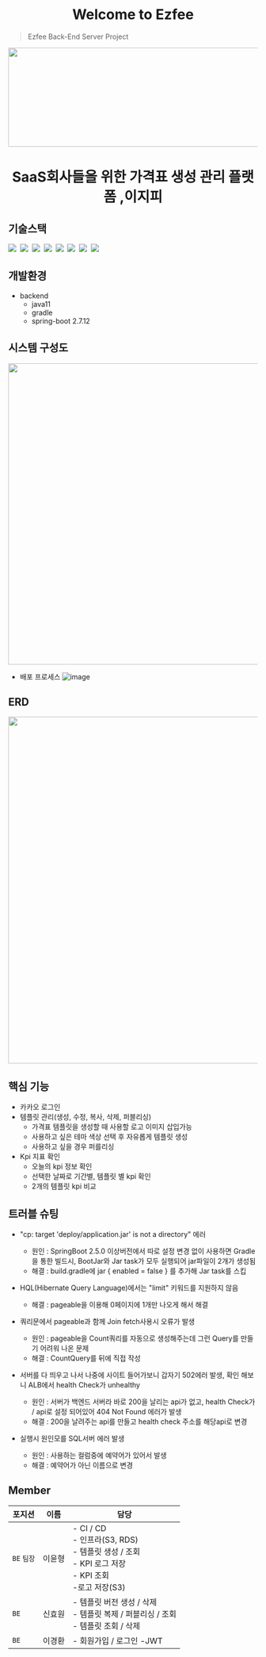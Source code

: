 <div align=center>
  
# Welcome to Ezfee
</div>

> Ezfee Back-End Server Project
<div align=center>
  <img src="https://github.com/PRIETAG/PRIETAG_BE/assets/57251982/38c6ff31-8cf8-48b1-b717-8bf55f840ce3.png" width="600" height="200"/>
</div>

<div align=center>

# SaaS회사들을 위한 가격표 생성 관리 플랫폼 ,이지피
</div>

## 기술스택
<p>
  <img src="https://img.shields.io/badge/-SpringBoot-blue"/>&nbsp
  <img src="https://img.shields.io/badge/-JPA-red"/>&nbsp
  <img src="https://img.shields.io/badge/-MySQL-yellow"/>&nbsp
  <img src="https://img.shields.io/badge/-JWT-blue"/>&nbsp
  <img src="https://img.shields.io/badge/-AWS-orange"/>&nbsp
  <img src="https://img.shields.io/badge/-Swagger-black"/>&nbsp
  <img src="https://img.shields.io/badge/-SpringSecurity-green"/>&nbsp
  <img src="https://img.shields.io/badge/-Mockito-violet"/>&nbsp
</p>

## 개발환경

- backend
  - java11
  - gradle
  - spring-boot 2.7.12

## 시스템 구성도

 <img src="https://github.com/PRIETAG/PRIETAG_BE/assets/57251982/1dd855cc-f8fb-4fcd-9665-c070537a0945.png" width="806" height="608"/>
 
- 배포 프로세스
![image](https://github.com/PRIETAG/PRIETAG_BE/assets/57251982/fb5cafda-404c-407f-9804-0db09cb91722)

## ERD

<div align=center>
 <img src="https://github.com/PRIETAG/PRIETAG_BE/assets/57251982/b1a82c4c-dac4-4654-a4bf-de156febf873.png" width="806" height="700"/>
</div>

## 핵심 기능
- 카카오 로그인
- 템플릿 관리(생성, 수정, 복사, 삭제, 퍼블리싱)
  - 가격표 템플릿을 생성할 때 사용할 로고 이미지 삽입가능
  - 사용하고 싶은 테마 색상 선택 후 자유롭게 템플릿 생성
  - 사용하고 싶을 경우 퍼를리싱
- Kpi 지표 확인
  - 오늘의 kpi 정보 확인
  - 선택한 날짜로 기간별, 템플릿 별 kpi 확인
  - 2개의 템플릿 kpi 비교 

## 트러블 슈팅
- "cp: target 'deploy/application.jar' is not a directory" 에러
  - 원인 : SpringBoot 2.5.0 이상버전에서 따로 설정 변경 없이 사용하면 Gradle을 통한 빌드시, BootJar와 Jar task가 모두 실행되어 jar파일이 2개가 생성됨
  - 해결 : build.gradle에 
          jar {
                enabled = false
              }
          를 추가해 Jar task를 스킵

- HQL(Hibernate Query Language)에서는 "limit" 키워드를 지원하지 않음
  - 해결 : pageable을 이용해 0페이지에 1개만 나오게 해서 해결
- 쿼리문에서 pageable과 함께 Join fetch사용시 오류가 발생
  - 원인 : pageable을 Count쿼리를 자동으로 생성해주는데 그런 Query를 만들기 어려워 나온 문제
  - 해결 : CountQuery를 뒤에 직접 작성
- 서버를 다 띄우고 나서 나중에 사이트 들어가보니 갑자기 502에러 발생, 확인 해보니 ALB에서 health Check가 unhealthy
  - 원인 : 서버가 백엔드 서버라 바로 200을 날리는 api가 없고, health Check가 / api로 설정 되어있어 404 Not Found 에러가 발생
  - 해결 : 200을 날려주는 api를 만들고 health check 주소를 해당api로 변경
- 실행시 원인모를 SQL서버 에러 발생
  - 원인 : 사용하는 컬럼중에 예약어가 있어서 발생
  - 해결 : 예약어가 아닌 이름으로 변경

## Member
| 포지션 | 이름 | 담당 |
| --- | --- | --- |
| `BE` `팀장` | 이윤형 | - CI / CD<br/>- 인프라(S3, RDS)<br/>- 템플릿 생성 / 조회<br/>- KPI 로그 저장<br/>- KPI 조회<br/>-로고 저장(S3) |
| `BE` | 신효원 | - 템플릿 버전 생성 / 삭제<br/>- 템플릿 복제 / 퍼블리싱 / 조회<br/>- 템플릿 조회 / 삭제 |
| `BE` | 이경환 | - 회원가입 / 로그인 -JWT |


